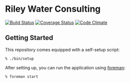 Riley Water Consulting
===

[![Build Status](https://travis-ci.org/ash106/rwc.svg?branch=master)](https://travis-ci.org/ash106/rwc)
[![Coverage Status](https://img.shields.io/coveralls/ash106/rwc.svg)](https://coveralls.io/r/ash106/rwc?branch=master)
[![Code Climate](https://codeclimate.com/github/ash106/rwc/badges/gpa.svg)](https://codeclimate.com/github/ash106/rwc)

Getting Started
---------------

This repository comes equipped with a self-setup script:

    % ./bin/setup

After setting up, you can run the application using [foreman]:

    % foreman start

[foreman]: http://ddollar.github.io/foreman/

<!-- Guidelines
----------

Use the following guides for getting things done, programming well, and
programming in style.

* [Protocol](http://github.com/thoughtbot/guides/blob/master/protocol)
* [Best Practices](http://github.com/thoughtbot/guides/blob/master/best-practices)
* [Style](http://github.com/thoughtbot/guides/blob/master/style)
 -->